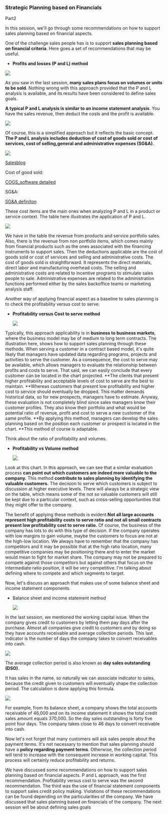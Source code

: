 ### Strategic Planning based on Financials

Part2



In this session, we'll go through some recommendations on how to support sales planning based on financial aspects.



One of the challenge sales people has is to support **sales planning based on financial criteria**. Here goes a set of recommendations that may be useful. 

* **Profits and losses (P and L) method**

![](./Q1.png)

As you saw in the last session, **many sales plans focus on volumes or units to be sold**. Nothing wrong with this approach provided that the P and L analysis is available, and its results have been considered to define sales goals. 

**A typical P and L analysis is similar to an income statement analysis**. You have the sales revenue, then deduct the costs and the profit is available. 

![](./Q2.png)

Of course, this is a simplified approach but it reflects the basic concept. **The P and L analysis includes deduction of cost of goods sold or cost of services, cost of selling,general and administrative expenses (SG&A).**

![](./Q3.png)



[Salesblog](https://openviewpartners.com/blog/category/sales/#.Xf9v4nVKjCI)

Cost of good sold: 

[COGS]: https://www.accountingcoach.com/blog/cost-of-goods-sold	"COGS definition"
[COGS for software]: https://softwareequity.com/what-every-software-executive-should-know-about-cogs/	"COGS software"

[COGS_software detailed](https://openviewpartners.com/blog/calculating-cogs-for-a-software-company-introduction/#.Xf9u23VKjCI)

SG&A:

[SG&A definiton](https://www.investopedia.com/terms/s/sga.asp)



These cost items are the main ones when analyzing P and L in a product or service context. The table here illustrates the application of P and L. 

![](./Q4.png)



We have in the table the revenue from products and service portfolio sales. Also, there is the revenue from non portfolio items, which comes mainly from financial products such as the ones associated with the financing instruments to support sales. Then the deductions applicable are the cost of goods sold or cost of services and selling and administrative costs. The cost of goods sold is straightforward. It represents the direct materials, direct labor and manufacturing overhead costs. The selling and administrative costs are related to incentive programs to stimulate sales people to sale. Administrative expenses are related to the administration functions performed either by the sales backoffice teams or marketing analysis staff. 

Another way of applying financial aspect as a baseline to sales planning is to check the profitability versus cost to serve. 

* **Profitability versus Cost to serve method**

  ![](./Q5.png)

Typically, this approach applicability is in **business to business markets**, where the business model may be of medium to long term contracts. The illustration here, shows how to support sales planning through these methods. When serving a customer in a contract based model, it's quite likely that managers have updated data regarding programs, projects and activities to serve the customer. As a consequence, the cost to serve may be available, which allows managers to evaluate the relationship between profits and costs to serve. That said, we can easily conclude that every customer can be located in the chart projected. **The clients that present higher profitability and acceptable levels of cost to serve are the best to maintain. **Whereas customers that present low profitability and higher cost to service should eventually be dropped. This matter demands historical data, so for new prospects, managers have to estimate. Anyway, these evaluation is not completely blind since sales managers know their customer profiles. They also know their portfolio and what would be potential ratio of revenue, profit and cost to serve a new customer of the same profile. **By applying this method, managers can develop the sales planning based on the position each customer or prospect is located in the chart. **This method of course is adaptable. 

Think about the ratio of profitability and volumes.

* **Profitability vs Volume method**

  ![](./Q6.png)

 Look at this chart. In this approach, we can see that a similar evaluation process **can point out which customers are indeed more valuable to the company.** This method **contribute to sales planning by identifying the valuable customers.** The decision to serve which customers is subject to discussion at higher executive levels. There will always be a strategic view on the table, which means some of the not so valuable customers will still be kept due to a particular context, such as cross-selling opportunities that they might offer to the company. 

The benefit of applying these methods is evident.**Not all large accounts represent high profitability costs to serve ratio and not all small contracts present low profitability cost to serve ratio.** Of course, the business of the company has lots to do with this type of decision. If the company operates with low margins to gain volume, maybe the customers to focus are not at the high-low location. We always have to remember that the company has competitors and it may be possible that at the high ratio location, many competitive companies may be positioning there and to enter the market would mean to fight for market share. The company may not be prepared to compete against those competitors but against others that focus on the intermediate ratio position, it will be very competitive. I'm talking about defining where to compete and which segments to target. 

Now, let's discuss an approach that makes use of some balance sheet and income statement components. 

* Balance sheet and income statement method

  ![](./Q7.png)

In the last session, we mentioned the working capital issue. When the company gives credit to customers by letting them pay days after the purchase. Almost all companies give credit to customers and by doing so they have accounts receivable and average collection periods. This last indicator is the number of days the company takes to convert receivables into cash. 

![](./Q8.png)

The average collection period is also known as **day sales outstanding (DSO)**.

[DSO]: https://www.investopedia.com/terms/d/dso.asp	"DSO"

 It has sales in the name, so naturally we can associate indicator to sales, because the credit given to customers will eventually shape the collection period. The calculation is done applying this formula. 

![](./Q9.png)

For example, from its balance sheet, a company shows the total accounts receivable of 46,000 and on its income statement it shows the total credit sales amount equals 370,000. So the day sales outstanding is forty five point four days. The company takes close to 46 days to convert receivable into cash. 

Now let's not forget that many customers will ask sales people about the payment terms. It's not necessary to mention that sales planning should have a **policy regarding payment terms**. Otherwise, the collection period will tend to increase with the consequent increase in working capital. This process will certainly reduce profitability and returns. 

We have discussed some recommendations on how to support sales planning based on financial aspects. P and L approach, was the first recommendation. Profitability versus cost to serve was the second recommendation. The third was the use of financial statement components to support sales credit policy making. Violations of these recommendations can be found depending on the particularities of the company. We have discussed that sales planning based on financials of the company. The next session will be about defining sales goals





  





